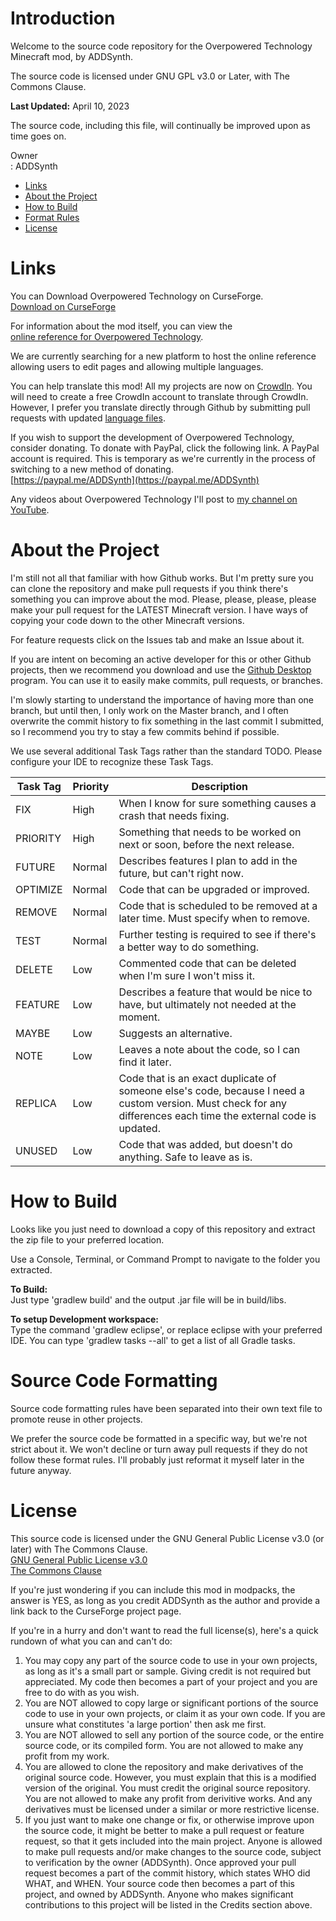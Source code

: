 
# Introduction
Welcome to the source code repository for the Overpowered Technology Minecraft mod, by ADDSynth.

The source code is licensed under GNU GPL v3.0 or Later, with The Commons Clause.

**Last Updated:** April 10, 2023

<!-- a double space after a line = a line break -->

<!-- ***This Readme file outlines many details regarding this source code project.*** -->
<!--
   Since this file was recently created, the contents of this file may
   not be entirely accurate (especially in the License section) and thus subject
   to change in the future. ***

-->

The source code, including this file, will continually be improved upon as time goes on.

Owner  
: ADDSynth

* [Links](#Links)
* [About the Project](#About-the-Project)
* [How to Build](#How-to-Build)
* [Format Rules](#Source-Code-Formatting)
* [License](#License)

# Links

You can Download Overpowered Technology on CurseForge.  
[Download on CurseForge](https://www.curseforge.com/minecraft/mc-mods/overpowered)

For information about the mod itself, you can view the  
[online reference for Overpowered Technology](http://www.gyrostudiostechnology.com/minecraft/mods/overpowered/index.html).

We are currently searching for a new platform to host the online reference allowing users to
edit pages and allowing multiple languages.

You can help translate this mod! All my projects are now on [CrowdIn](https://crowdin.com/profile/addsynth).
You will need to create a free CrowdIn account to translate through CrowdIn.  
However, I prefer you translate directly through Github by submitting pull requests
with updated [language files](https://github.com/ADDSynth/Overpowered-Technology-1.18/tree/main/src/main/resources/assets/overpowered/lang).

If you wish to support the development of Overpowered Technology, consider donating.
To donate with PayPal, click the following link. A PayPal account is required.
This is temporary as we're currently in the process of switching to a new method
of donating.  
[https://paypal.me/ADDSynth](https://paypal.me/ADDSynth)

Any videos about Overpowered Technology I'll post to [my channel on YouTube](https://www.youtube.com/channel/UC1JNtz7hUU5xfF4QZPv1hbg).

# About the Project

I'm still not all that familiar with how Github works. But I'm pretty sure you can clone
the repository and make pull requests if you think there's something you can improve
about the mod. Please, please, please, please make your pull request for the LATEST
Minecraft version. I have ways of copying your code down to the other Minecraft versions.

For feature requests click on the Issues tab and make an Issue about it.

If you are intent on becoming an active developer for this or other Github projects, then
we recommend you download and use the [Github Desktop](https://desktop.github.com/) program.
You can use it to easily make commits, pull requests, or branches.

<!--
Although I suppose its possible to have multiple Github branches, one for each version
of Minecraft like most mod developers do, but I never liked to do that. I feel there are
significant changes from one version of Minecraft to the next, and each version should
be their own project.
-->

I'm slowly starting to understand the importance of having more than one branch,
but until then, I only work on the Master branch, and I often overwrite the commit history to fix
something in the last commit I submitted, so I recommend you try to stay a few commits
behind if possible.

We use several additional Task Tags rather than the standard TODO.
Please configure your IDE to recognize these Task Tags.

| Task Tag | Priority | Description |
|----------|----------|-------------|
| FIX      |   High   | When I know for sure something causes a crash that needs fixing.            |
| PRIORITY |   High   | Something that needs to be worked on next or soon, before the next release. |
| FUTURE   |  Normal  | Describes features I plan to add in the future, but can't right now.        |
| OPTIMIZE |  Normal  | Code that can be upgraded or improved.                                      |
| REMOVE   |  Normal  | Code that is scheduled to be removed at a later time. Must specify when to remove.       |
| TEST     |  Normal  | Further testing is required to see if there's a better way to do something. |
| DELETE   |   Low    | Commented code that can be deleted when I'm sure I won't miss it.           |
| FEATURE  |   Low    | Describes a feature that would be nice to have, but ultimately not needed at the moment. |
| MAYBE    |   Low    | Suggests an alternative. |
| NOTE     |   Low    | Leaves a note about the code, so I can find it later. |
| REPLICA  |   Low    | Code that is an exact duplicate of someone else's code, because I need a custom version. Must check for any differences each time the external code is updated. |
| UNUSED   |   Low    | Code that was added, but doesn't do anything. Safe to leave as is. |

# How to Build

<!--
First, go to [Minecraft Forge Files](https://files.minecraftforge.net/) and download the **Mdk**
for the version of Minecraft you want.

Extract the contents of the zip file to your preferred location. The resulting folder now becomes
your project folder.
-->

Looks like you just need to download a copy of this repository and extract the zip file to
your preferred location.

Use a Console, Terminal, or Command Prompt to navigate to the folder you extracted.

**To Build:**  
Just type \'gradlew build\' and the output .jar file will be in build/libs.

**To setup Development workspace:**  
Type the command \'gradlew eclipse\', or replace eclipse with your preferred IDE. You can type
\'gradlew tasks --all\' to get a list of all Gradle tasks.

# Source Code Formatting

Source code formatting rules have been separated into their own text file to promote reuse
in other projects.

We prefer the source code be formatted in a specific way, but we're not strict about it.
We won't decline or turn away pull requests if they do not follow these format rules.
I'll probably just reformat it myself later in the future anyway.

# License

This source code is licensed under the GNU General Public License v3.0 (or later) with The Commons Clause.  
[GNU General Public License v3.0](https://www.gnu.org/licenses/gpl-3.0-standalone.html)  
[The Commons Clause](https://commonsclause.com/)

If you're just wondering if you can include this mod in modpacks, the answer is YES, as long
as you credit ADDSynth as the author and provide a link back to the CurseForge project page.

If you're in a hurry and don't want to read the full license\(s\), here's a quick rundown of what you can and can't do:

1. You may copy any part of the source code to use in your own projects,
   as long as it's a small part or sample. Giving credit is not required but appreciated.
   My code then becomes a part of your project and you are free to do with as you wish.
2. You are NOT allowed to copy large or significant portions of the source code to use in
   your own projects, or claim it as your own code. If you are unsure what constitutes
   'a large portion' then ask me first.
3. You are NOT allowed to sell any portion of the source code, or the entire source code,
   or its compiled form. You are not allowed to make any profit from my work.
4. You are allowed to clone the repository and make derivatives of the original source code.
   However, you must explain that this is a modified version of the original. You must credit
   the original source repository. You are not allowed to make any profit from derivitive works.
   And any derivatives must be licensed under a similar or more restrictive license.
5. If you just want to make one change or fix, or otherwise improve upon the source code,
   it might be better to make a pull request or feature request, so that it gets included into
   the main project. Anyone is allowed to make pull requests and/or make changes to the source
   code, subject to verification by the owner (ADDSynth). Once approved your pull request
   becomes a part of the commit history, which states WHO did WHAT, and WHEN. Your source code
   then becomes a part of this project, and owned by ADDSynth. Anyone who makes significant
   contributions to this project will be listed in the Credits section above.
